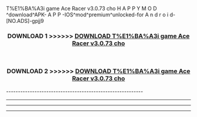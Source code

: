  T%E1%BA%A3i game Ace Racer v3.0.73 cho  H A P P Y M O D ^download^APK- A P P -IOS^mod^premium^unlocked-for A n d r o i d-[NO.ADS]-gpjj9



<div align="center">

<h3>DOWNLOAD 1 >>>>>> <a href="https://en-mod.web.app/?en= T%E1%BA%A3i game Ace Racer v3.0.73 cho ">DOWNLOAD T%E1%BA%A3i game Ace Racer v3.0.73 cho  </a></h3><br>

<h3>DOWNLOAD 2 >>>>>> <a href="https://en-mod.web.app/?en= T%E1%BA%A3i game Ace Racer v3.0.73 cho ">DOWNLOAD T%E1%BA%A3i game Ace Racer v3.0.73 cho  </a></h3>

</div>
----------------------------------------------------------

----------------------------------------------------------

----------------------------------------------------------

----------------------------------------------------------



